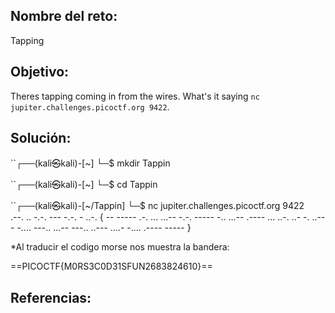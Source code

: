 ## Nombre del reto:
Tapping

## Objetivo:
Theres tapping coming in from the wires. What's it saying `nc jupiter.challenges.picoctf.org 9422`.

## Solución:
``┌──(kali㉿kali)-[~]
└─$ mkdir Tappin 
                                                                             
``┌──(kali㉿kali)-[~]
└─$ cd Tappin 


``┌──(kali㉿kali)-[~/Tappin]
└─$ nc jupiter.challenges.picoctf.org 9422  
.--. .. -.-. --- -.-. - ..-. { -- ----- .-. ... ...-- -.-. ----- -.. ...-- .---- ... ..-. ..- -. ..--- -.... ---.. ...-- ---.. ..--- ....- -.... .---- ----- } 

*Al traducir el codigo morse nos muestra la bandera:

==PICOCTF{M0RS3C0D31SFUN2683824610}==

## Referencias: